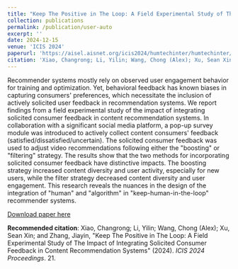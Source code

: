 ```yaml
---
title: "Keep The Positive in The Loop: A Field Experimental Study of The Impact of Integrating Solicited Consumer Feedback in Content Recommendation Systems"
collection: publications
permalink: /publication/user-auto
excerpt: ''
date: 2024-12-15
venue: 'ICIS 2024'
paperurl: 'https://aisel.aisnet.org/icis2024/humtechinter/humtechinter/21/'
citation: 'Xiao, Changrong; Li, Yilin; Wang, Chong (Alex); Xu, Sean Xin; and Zhang, Jiayin, "Keep The Positive in The Loop: A Field Experimental Study of The Impact of Integrating Solicited Consumer Feedback in Content Recommendation Systems" (2024). ICIS 2024 Proceedings. 21.'
---
```

Recommender systems mostly rely on observed user engagement behavior for training and optimization. Yet, behavioral feedback has known biases in capturing consumers' preferences, which necessitate the inclusion of actively solicited user feedback in recommendation systems. We report findings from a field experimental study of the impact of integrating solicited consumer feedback in content recommendation systems. In collaboration with a significant social media platform, a pop-up survey module was introduced to actively collect content consumers' feedback (satisfied/dissatisfied/uncertain). The solicited consumer feedback was used to adjust video recommendations following either the "boosting" or "filtering" strategy. The results show that the two methods for incorporating solicited consumer feedback have distinctive impacts. The boosting strategy increased content diversity and user activity, especially for new users, while the filter strategy decreased content diversity and user engagement. This research reveals the nuances in the design of the integration of "human" and "algorithm" in "keep-human-in-the-loop" recommender systems.

[Download paper here](https://aisel.aisnet.org/icis2024/humtechinter/humtechinter/21/)

**Recommended citation**: Xiao, Changrong; Li, Yilin; Wang, Chong (Alex); Xu, Sean Xin; and Zhang, Jiayin, "Keep The Positive in The Loop: A Field Experimental Study of The Impact of Integrating Solicited Consumer Feedback in Content Recommendation Systems" (2024). *ICIS 2024 Proceedings*. 21.

